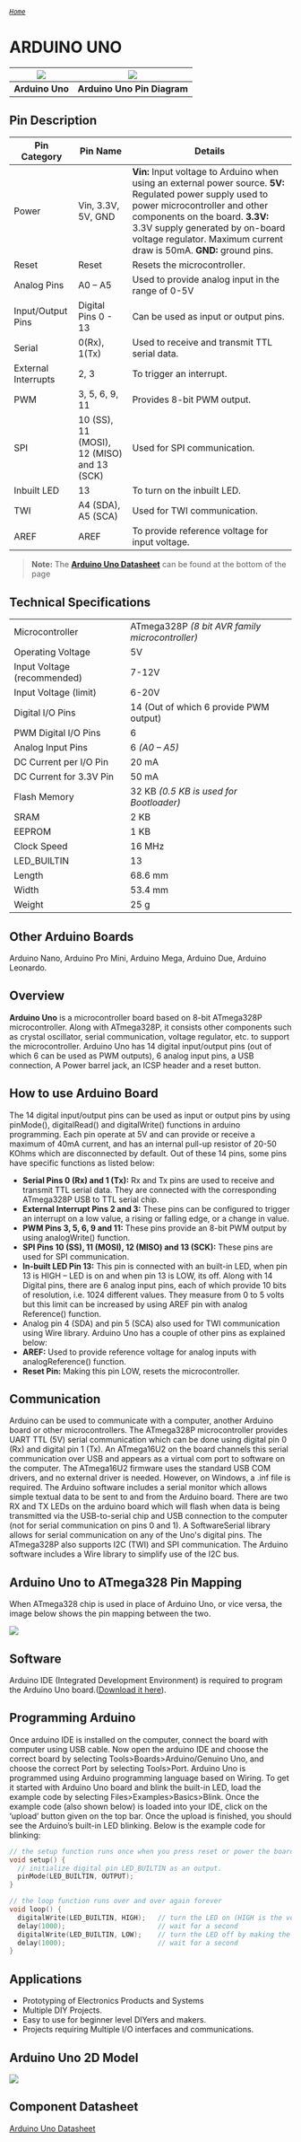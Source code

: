 ###### [`Home`](https://mohanadsinan.github.io/IoT-Based-Healthcare-System/)

# ARDUINO UNO
| ![](https://i.imgur.com/mQK21ax.jpg) | ![](https://i.imgur.com/zyBG31L.png) |
| :---: | :---: |
| **Arduino Uno** | **Arduino Uno Pin Diagram** |

## Pin Description
| Pin Category | Pin Name | Details |
| --- | --- | --- |
| Power | Vin, 3.3V, 5V, GND | **Vin:** Input voltage to Arduino when using an external power source. **5V:** Regulated power supply used to power microcontroller and other components on the board. **3.3V:** 3.3V supply generated by on-board voltage regulator. Maximum current draw is 50mA. **GND:** ground pins. |
| Reset | Reset | Resets the microcontroller. |
| Analog Pins | A0 – A5 | Used to provide analog input in the range of 0-5V |
| Input/Output Pins | Digital Pins 0 - 13 | Can be used as input or output pins. |
| Serial | 0(Rx), 1(Tx) | Used to receive and transmit TTL serial data. |
| External Interrupts | 2, 3 | To trigger an interrupt. |
| PWM | 3, 5, 6, 9, 11 | Provides 8-bit PWM output. |
| SPI | 10 (SS), 11 (MOSI), 12 (MISO) and 13 (SCK) | Used for SPI communication. |
| Inbuilt LED | 13 | To turn on the inbuilt LED. |
| TWI | A4 (SDA), A5 (SCA) | Used for TWI communication. |
| AREF | AREF | To provide reference voltage for input voltage. |

> **Note:** The [**Arduino Uno Datasheet**](#component-datasheet) can be found at the bottom of the page

## Technical Specifications
|   |   |
| --- | --- |
| Microcontroller | ATmega328P *(8 bit AVR family microcontroller)* |
| Operating Voltage | 5V |
| Input Voltage (recommended) | 7-12V |
| Input Voltage (limit) | 6-20V |
| Digital I/O Pins | 14 (Out of which 6 provide PWM output) |
| PWM Digital I/O Pins | 6 |
| Analog Input Pins	 | 6 *(A0 – A5)*|
| DC Current per I/O Pin	 | 20 mA |
| DC Current for 3.3V Pin | 50 mA |
| Flash Memory | 32 KB *(0.5 KB is used for Bootloader)* |
| SRAM | 2 KB |
| EEPROM | 1 KB |
| Clock Speed | 16 MHz |
| LED_BUILTIN | 13 |
| Length | 68.6 mm |
| Width | 53.4 mm |
| Weight | 25 g |

## Other Arduino Boards
Arduino Nano, Arduino Pro Mini, Arduino Mega, Arduino Due, Arduino Leonardo.

## Overview
**Arduino Uno** is a microcontroller board based on 8-bit ATmega328P microcontroller. Along with ATmega328P, it consists other components such as crystal oscillator, serial communication, voltage regulator, etc. to support the microcontroller. Arduino Uno has 14 digital input/output pins (out of which 6 can be used as PWM outputs), 6 analog input pins, a USB connection, A Power barrel jack, an ICSP header and a reset button.

## How to use Arduino Board
The 14 digital input/output pins can be used as input or output pins by using pinMode(), digitalRead() and digitalWrite() functions in arduino programming. Each pin operate at 5V and can provide or receive a maximum of 40mA current, and has an internal pull-up resistor of 20-50 KOhms which are disconnected by default.  Out of these 14 pins, some pins have specific functions as listed below:
- **Serial Pins 0 (Rx) and 1 (Tx):** Rx and Tx pins are used to receive and transmit TTL serial data. They are connected with the corresponding ATmega328P USB to TTL serial chip.
- **External Interrupt Pins 2 and 3:** These pins can be configured to trigger an interrupt on a low value, a rising or falling edge, or a change in value.
- **PWM Pins 3, 5, 6, 9 and 11:** These pins provide an 8-bit PWM output by using analogWrite() function.
- **SPI Pins 10 (SS), 11 (MOSI), 12 (MISO) and 13 (SCK):** These pins are used for SPI communication.
- **In-built LED Pin 13:** This pin is connected with an built-in LED, when pin 13 is HIGH – LED is on and when pin 13 is LOW, its off.
Along with 14 Digital pins, there are 6 analog input pins, each of which provide 10 bits of resolution, i.e. 1024 different values. They measure from 0 to 5 volts but this limit can be increased by using AREF pin with analog Reference() function.
- Analog pin 4 (SDA) and pin 5 (SCA) also used for TWI communication using Wire library.
Arduino Uno has a couple of other pins as explained below:
- **AREF:** Used to provide reference voltage for analog inputs with analogReference() function.
- **Reset Pin:** Making this pin LOW, resets the microcontroller.

## Communication
Arduino can be used to communicate with a computer, another Arduino board or other microcontrollers. The ATmega328P microcontroller provides UART TTL (5V) serial communication which can be done using digital pin 0 (Rx) and digital pin 1 (Tx). An ATmega16U2 on the board channels this serial communication over USB and appears as a virtual com port to software on the computer. The ATmega16U2 firmware uses the standard USB COM drivers, and no external driver is needed. However, on Windows, a .inf file is required. The Arduino software includes a serial monitor which allows simple textual data to be sent to and from the Arduino board. There are two RX and TX LEDs on the arduino board which will flash when data is being transmitted via the USB-to-serial chip and USB connection to the computer (not for serial communication on pins 0 and 1). A SoftwareSerial library allows for serial communication on any of the Uno's digital pins. The ATmega328P also supports I2C (TWI) and SPI communication. The Arduino software includes a Wire library to simplify use of the I2C bus.

## Arduino Uno to ATmega328 Pin Mapping
When ATmega328 chip is used in place of Arduino Uno, or vice versa, the image below shows the pin mapping between the two.

![](https://i.imgur.com/T4yUXYJ.png)


## Software
Arduino IDE (Integrated Development Environment) is required to program the Arduino Uno board.([Download it here](https://arduino.cc/en/Main/Software)).

## Programming Arduino
Once arduino IDE is installed on the computer, connect the board with computer using USB cable. Now open the arduino IDE and choose the correct board by selecting Tools>Boards>Arduino/Genuino Uno, and choose the correct Port by selecting Tools>Port. Arduino Uno is programmed using Arduino programming language based on Wiring. To get it started with Arduino Uno board and blink the built-in LED, load the example code by selecting Files>Examples>Basics>Blink. Once the example code (also shown below) is loaded into your IDE, click on the ‘upload’ button given on the top bar. Once the upload is finished, you should see the Arduino’s built-in LED blinking.  Below is the example code for blinking:

```C++
// the setup function runs once when you press reset or power the board
void setup() {
  // initialize digital pin LED_BUILTIN as an output.
  pinMode(LED_BUILTIN, OUTPUT);
}

// the loop function runs over and over again forever
void loop() {
  digitalWrite(LED_BUILTIN, HIGH);   // turn the LED on (HIGH is the voltage level)
  delay(1000);                       // wait for a second
  digitalWrite(LED_BUILTIN, LOW);    // turn the LED off by making the voltage LOW
  delay(1000);                       // wait for a second
}
```

## Applications
- Prototyping of Electronics Products and Systems
- Multiple DIY Projects.
- Easy to use for beginner level DIYers and makers.
- Projects requiring Multiple I/O interfaces and communications.

## Arduino Uno 2D Model
![](https://i.imgur.com/wOsP2mF.png)

## Component Datasheet
[Arduino Uno Datasheet](ArduinoUno.pdf)
